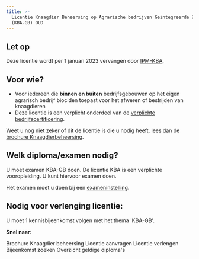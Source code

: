 ```yaml
---
title: >-
  Licentie Knaagdier Beheersing op Agrarische bedrijven Geïntegreerde Beheersing
  (KBA-GB) OUD
---
```


## Let op

Deze licentie wordt per 1 januari 2023 vervangen door [IPM-KBA](/licenties/welke-licenties-zijn-er/licentie-ipm-knaagdierbeheersing-op-agrarische-bedrijven).

## Voor wie?

- Voor iedereen die **binnen en buiten** bedrijfsgebouwen op het eigen agrarisch bedrijf biociden toepast voor het afweren of bestrijden van knaagdieren
- Deze licentie is een verplicht onderdeel van de [verplichte bedrijfscertificering](/wat-wij-doen/KBA-GB-gecertificeerde-bedrijven).

Weet u nog niet zeker of dit de licentie is die u nodig heeft, lees dan de [brochure Knaagdierbeheersing](https://administratie.erkenningen.nl/Portals/1/20221012_Folder_knaagdierbeheersing-2022.pdf).

## Welk diploma/examen nodig?

U moet examen KBA-GB doen. De licentie KBA is een verplichte vooropleiding. U kunt hiervoor examen doen.

Het examen moet u doen bij een [exameninstelling](/wat-wij-doen/exameninstellingen).

## Nodig voor verlenging licentie:

U moet 1 kennisbijeenkomst volgen met het thema 'KBA-GB'.

**Snel naar:**

<LinkButtonContainer>
<LinkButton to="https://administratie.erkenningen.nl/Portals/1/20221012_Folder_knaagdierbeheersing-2022.pdf">Brochure Knaagdier beheersing</LinkButton>
<LinkButton to="/licenties/licentie-aanvragen">Licentie aanvragen</LinkButton>
<LinkButton to="/licenties/licentie-verlengen">Licentie verlengen</LinkButton>
<LinkButton to="/bijeenkomsten/bijeenkomsten-zoeken#/bijeenkomsten-zoeken/op-locatie">Bijeenkomst zoeken</LinkButton>
<LinkButton to="/licenties/licentie-aanvragen/geldige-diplomas">Overzicht geldige diploma's</LinkButton>
</LinkButtonContainer>

